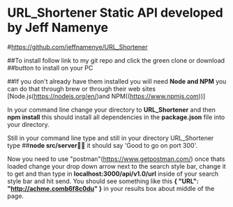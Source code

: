 # URL_Shortener Static API developed by Jeff Namenye
#https://github.com/jeffnamenye/URL_Shortener

##To install follow link to my git repo and click the green clone or download
##button to install on your PC

##If you don't already have them installed you will need **Node and NPM** you can do that through brew or through their web sites [Node.js(https://nodejs.org/en/)and NPM((https://www.npmjs.com))]

In your command line change your directory to **URL_Shortener** and then **npm install** this should install all dependencies in the **package.json** file into your directory.

Still in your command line type and still in your directory URL_Shortener type
##**node src/server**👍🏻 it should say 'Good to go on port 300'.

Now you need to use "postman"(https://www.getpostman.com/) once thats loaded change your drop down arrow next to the search style bar, change it to get and than type in **localhost:3000/api/v1.0/url** inside of your search style bar and hit send. You should see something like this **{
  "URL": "http://achme.comb6f8c0du"
}** in your results box about middle of the page.

